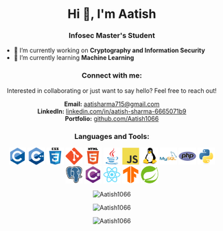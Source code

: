 <h1 align="center">Hi 👋, I'm Aatish</h1>
<h3 align="center">Infosec Master's Student</h3>

- 🔭 I’m currently working on **Cryptography and Information Security**
- 🌱 I’m currently learning **Machine Learning**

<h3 align="center">Connect with me:</h3>
<p align="center">
  Interested in collaborating or just want to say hello? Feel free to reach out!
</p>

<p align="center">
  <strong>Email:</strong> <a href="mailto:aatisharma715@gmail.com">aatisharma715@gmail.com</a><br>
  <strong>LinkedIn:</strong> <a href="https://linkedin.com/in/aatish-sharma-6665071b9">linkedin.com/in/aatish-sharma-6665071b9</a><br>
  <strong>Portfolio:</strong> <a href="https://aatish1066.github.io/">github.com/Aatish1066</a>
</p>

</p>

<h3 align="center">Languages and Tools:</h3>
<p align="center">
  <img src="https://raw.githubusercontent.com/devicons/devicon/master/icons/c/c-original.svg" alt="c" width="40" height="40">
  <img src="https://raw.githubusercontent.com/devicons/devicon/master/icons/cplusplus/cplusplus-original.svg" alt="cplusplus" width="40" height="40">
  <img src="https://raw.githubusercontent.com/devicons/devicon/master/icons/css3/css3-original-wordmark.svg" alt="css3" width="40" height="40">
  <img src="https://raw.githubusercontent.com/devicons/devicon/master/icons/git/git-original.svg" alt="git" width="40" height="40">
  <img src="https://raw.githubusercontent.com/devicons/devicon/master/icons/html5/html5-original-wordmark.svg" alt="html5" width="40" height="40">
  <img src="https://raw.githubusercontent.com/devicons/devicon/master/icons/java/java-original.svg" alt="java" width="40" height="40">
  <img src="https://raw.githubusercontent.com/devicons/devicon/master/icons/javascript/javascript-original.svg" alt="javascript" width="40" height="40">
  <img src="https://raw.githubusercontent.com/devicons/devicon/master/icons/linux/linux-original.svg" alt="linux" width="40" height="40">
  <img src="https://raw.githubusercontent.com/devicons/devicon/master/icons/mysql/mysql-original-wordmark.svg" alt="mysql" width="40" height="40">
  <img src="https://raw.githubusercontent.com/devicons/devicon/master/icons/php/php-original.svg" alt="php" width="40" height="40">
  <img src="https://raw.githubusercontent.com/devicons/devicon/master/icons/python/python-original.svg" alt="python" width="40" height="40">
  <img src="https://raw.githubusercontent.com/devicons/devicon/master/icons/postgresql/postgresql-original.svg" alt="postgresql" width="40" height="40">
  <img src="https://raw.githubusercontent.com/devicons/devicon/master/icons/csharp/csharp-original.svg" alt="csharp" width="40" height="40">
  <img src="https://raw.githubusercontent.com/devicons/devicon/master/icons/react/react-original.svg" alt="react" width="40" height="40">
  <img src="https://raw.githubusercontent.com/devicons/devicon/master/icons/tensorflow/tensorflow-original.svg" alt="tensorflow" width="40" height="40">
  <img src="https://raw.githubusercontent.com/devicons/devicon/master/icons/spring/spring-original.svg" alt="springboot" width="40" height="40">
</p>

<p align="center">
  <img src="https://github-readme-stats.vercel.app/api/top-langs?username=Aatish1066&show_icons=true&locale=en&layout=compact" alt="Aatish1066">
</p>

<p align="center">
  <img src="https://github-readme-stats.vercel.app/api?username=Aatish1066&show_icons=true&locale=en" alt="Aatish1066">
</p>

<p align="center">
  <img src="https://github-readme-streak-stats.herokuapp.com/?user=Aatish1066" alt="Aatish1066">
</p>
